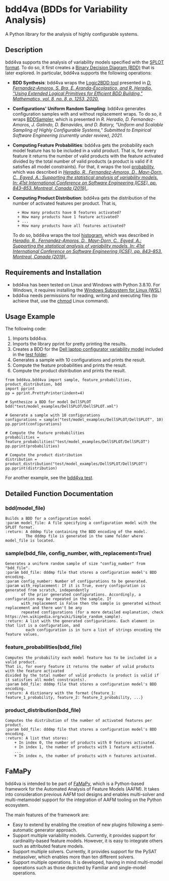 # bdd4va (BDDs for Variability Analysis)

A Python library for the analysis of highly configurable systems. 

## Description

bdd4va supports the analysis of variability models specified with the [SPLOT format](http://www.splot-research.org/). To do so, it first creates a [Binary Decision Diagram (BDD)](https://github.com/vscosta/cudd) that is later explored. In particular, bdd4va supports the following operations:

+ **BDD Synthesis**: bdd4va wraps the [Logic2BDD tool](https://github.com/davidfa71/Extending-Logic) presented in [*D. Fernandez-Amoros, S. Bra, E. Aranda-Escolastico,
and R. Heradio, "Using Extended Logical Primitives for Efficient BDD Building," Mathematics, vol. 8, no. 8, p. 1253, 2020.*](https://www.mdpi.com/2227-7390/8/8/1253)
+ **Configurations' Uniform Random Sampling**: bdd4va generates configuration samples with and without replacement wraps. To do so, it wraps [BDDSampler](https://github.com/davidfa71/BDDSampler), which is presented in *R. Heradio, D. Fernandez-Amoros, J. Galindo,
    D. Benavides, and D. Batory, "Uniform and Scalable Sampling of Highly Configurable Systems," Submitted to Empirical Software Engineering (currently under review), 2021.*
+ **Computing Feature Probabilities**: bdd4va gets the probability each model feature has to be included in a valid product. That is, for every feature it returns the number of valid products with the feature activated divided by the total number of valid products (a product is valid if it satisfies all model constraints). For that, it wraps the tool [probability](https://github.com/rheradio/VMStatAnal), which was described in [*Heradio, R., Fernandez-Amoros, D., Mayr-Dorn, C., Egyed, A.: Supporting the statistical analysis of variability models. In: 41st International Conference on Software Engineering (ICSE), pp. 843–853. Montreal, Canada (2019).*](https://ieeexplore.ieee.org/document/8811977).
+ **Computing Product Distribution**:  bdd4va gets the distribution of the number of activated features per product. That is,
        
        + How many products have 0 features activated?
        + How many products have 1 feature activated?
        + ...
        + How many products have all features activated?
    
    To do so, bdd4va wraps the tool [histogram](https://github.com/rheradio/VMStatAnal), which was described in [*Heradio, R., Fernandez-Amoros, D., Mayr-Dorn, C., Egyed, A.: Supporting the statistical analysis of variability models. In: 41st International Conference on Software Engineering (ICSE), pp. 843–853. Montreal, Canada (2019).*](https://ieeexplore.ieee.org/document/8811977).

## Requirements and Installation

+ bdd4va has been tested on Linux and Windows with Python 3.8.10. For Windows, it requires installing the [Windows Subsystem for Linux (WSL)](https://docs.microsoft.com/en-us/windows/wsl/install)
+ bdd4va needs permissions for reading, writing and executing files (to achieve that, use the [chmod](https://en.wikipedia.org/wiki/Chmod) Linux command).

## Usage Example

The following code:
1) Imports bdd4va.
2) Imports the library pprint for pretty printing the results.
3) Creates a BDD for the [Dell laptop configurator variability model](https://github.com/rheradio/bdd4va/blob/main/test/model_examples/DellSPLOT/DellSPLOT.xml) included in the [test folder](https://github.com/rheradio/bdd4va/tree/main/test).
4) Generates a sample with 10 configurations and prints the result.
5) Compute the feature probabilities and prints the result.
6) Compute the product distribution and prints the result.

```
from bdd4va.bdd4va import sample, feature_probabilities, product_distribution, bdd
import pprint
pp = pprint.PrettyPrinter(indent=4)

# Synthesize a BDD for model DellSPLOT
bdd("test/model_examples/DellSPLOT/DellSPLOT.xml")

# Generate a sample with 10 configurations
configurations = sample("test/model_examples/DellSPLOT/DellSPLOT", 10)
pp.pprint(configurations)

# Compute the feature probabilities
probabilities = feature_probabilities("test/model_examples/DellSPLOT/DellSPLOT")
pp.pprint(probabilities)

# Compute the product distribution
distribution = product_distribution("test/model_examples/DellSPLOT/DellSPLOT")
pp.pprint(distribution)
```

For another example, see the [bdd4va test](https://github.com/rheradio/bdd4va/blob/main/test/test_bdd4va.py).

## Detailed Function Documentation

### bdd(model_file)
    Builds a BDD for a configuration model
    :param model_file: A file specifying a configuration model with the SPLOT format.
    :return: A dddmp file containing the BDD encoding of the model. 
             The dddmp file is generated in the same folder where model_file is located.
             
### sample(bdd_file, config_number, with_replacement=True)
    Generates a uniform random sample of size "config_number" from "bdd_file".
    :param bdd_file: dddmp file that stores a configuration model's BDD encoding.
    :param config_number: Number of configurations to be generated.
    :param with_replacement: If it is True, every configuration is generated from scratch, independently
           of the prior generated configurations. Accordingly, a configuration may be repeated in the sample. If
           with_replacement is False then the sample is generated without replacement and there won't be any
           repeated configurations (for a more detailed explanation, check https://en.wikipedia.org/wiki/Simple_random_sample).
    :return: A list with the generated configurations. Each element in that list is a configuration, and
             each configuration is in turn a list of strings encoding the feature values.

### feature_probabilities(bdd_file)
    Computes the probability each model feature has to be included in a valid product.
    That is, for every feature it returns the number of valid products with the feature activated
    divided by the total number of valid products (a product is valid if it satisfies all model constraints).
    :param bdd_file: dddmp file that stores a configuration model's BDD encoding.
    :return: A dictionary with the format {feature_1: feature_1_probability, feature_2: feature_2_probability, ...}

### product_distribution(bdd_file)
    Computes the distribution of the number of activated features per product.
    :param bdd_file: dddmp file that stores a configuration model's BDD encoding.
    :return: A list that stores:
        + In index 0, the number of products with 0 features activated.
        + In index 1, the number of products with 1 feature activated.
        ...
        + In index n, the number of products with n features activated.
## FaMaPy

bdd4va is intended to be part of [FaMaPy](https://github.com/diverso-lab/core), which is a Python-based framework for the Automated Analysis of Feature Models (AAFM). It takes into consideration previous AAFM tool designs and enables multi-solver and multi-metamodel support for the integration of AAFM tooling on the Python ecosystem.

The main features of the framework are:

+ Easy to extend by enabling the creation of new plugins following a semi-automatic generator approach.
+ Support multiple variability models. Currently, it provides support for cardinality-based feature models. However, it is easy to integrate others such as attributed feature models.
+ Support multiple solvers. Currently, it provides support for the PySAT metasolver, which enables more than ten different solvers.
+ Support multiple operations. It is developed, having in mind multi-model operations such as those depicted by Familiar and single-model operations.

